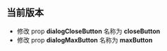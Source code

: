 ## 当前版本

- 修改 prop **dialogCloseButton** 名称为 **closeButton**
- 修改 prop **dialogMaxButton** 名称为 **maxButton**